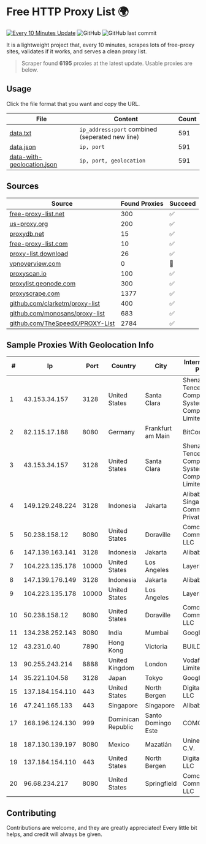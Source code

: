 
# Free HTTP Proxy List 🌍

[![Every 10 Minutes Update](https://github.com/mertguvencli/http-proxy-list/actions/workflows/main.yml/badge.svg?branch=main)](https://github.com/mertguvencli/http-proxy-list/actions/workflows/main.yml)
![GitHub](https://img.shields.io/github/license/mertguvencli/http-proxy-list)
![GitHub last commit](https://img.shields.io/github/last-commit/mertguvencli/http-proxy-list)

It is a lightweight project that, every 10 minutes, scrapes lots of free-proxy sites, validates if it works, and serves a clean proxy list.


> Scraper found **6195** proxies at the latest update. Usable proxies are below.

## Usage

Click the file format that you want and copy the URL.


|File|Content|Count|
|----|-------|-----|
|[data.txt](https://raw.githubusercontent.com/mertguvencli/http-proxy-list/main/proxy-list/data.txt)|`ip_address:port` combined (seperated new line)|591|
|[data.json](https://raw.githubusercontent.com/mertguvencli/http-proxy-list/main/proxy-list/data.json)|`ip, port`|591|
|[data-with-geolocation.json](https://raw.githubusercontent.com/mertguvencli/http-proxy-list/main/proxy-list/data-with-geolocation.json)|`ip, port, geolocation`|591|

## Sources

|Source|Found Proxies|Succeed|
|------|-------------|-------|
|[free-proxy-list.net](https://free-proxy-list.net)|300|✅|
|[us-proxy.org](https://www.us-proxy.org)|200|✅|
|[proxydb.net](http://proxydb.net)|15|✅|
|[free-proxy-list.com](https://free-proxy-list.com/?page=&port=&type%5B%5D=http&type%5B%5D=https&up_time=0&search=Search)|10|✅|
|[proxy-list.download](https://www.proxy-list.download/HTTP)|26|✅|
|[vpnoverview.com](https://vpnoverview.com/privacy/anonymous-browsing/free-proxy-servers)|0|🚫|
|[proxyscan.io](https://www.proxyscan.io)|100|✅|
|[proxylist.geonode.com](https://proxylist.geonode.com/api/proxy-list?limit=300&page=1&sort_by=lastChecked&sort_type=desc&protocols=http,https)|300|✅|
|[proxyscrape.com](https://api.proxyscrape.com/v2/?request=displayproxies&protocol=http&timeout=10000&country=all&ssl=all&anonymity=all)|1377|✅|
|[github.com/clarketm/proxy-list](https://raw.githubusercontent.com/clarketm/proxy-list/master/proxy-list-raw.txt)|400|✅|
|[github.com/monosans/proxy-list](https://raw.githubusercontent.com/monosans/proxy-list/main/proxies/http.txt)|683|✅|
|[github.com/TheSpeedX/PROXY-List](https://raw.githubusercontent.com/TheSpeedX/PROXY-List/master/http.txt)|2784|✅|


## Sample Proxies With Geolocation Info

|#|Ip|Port|Country|City|Internet Service Provider|
|-|--|----|-------|----|-------------------------|
|1|43.153.34.157|3128|United States|Santa Clara|Shenzhen Tencent Computer Systems Company Limited|
|2|82.115.17.188|8080|Germany|Frankfurt am Main|BitCommand LLC|
|3|43.153.34.157|3128|United States|Santa Clara|Shenzhen Tencent Computer Systems Company Limited|
|4|149.129.248.224|3128|Indonesia|Jakarta|Alibaba.com Singapore E-Commerce Private Limited|
|5|50.238.158.12|8080|United States|Doraville|Comcast Cable Communications, LLC|
|6|147.139.163.141|3128|Indonesia|Jakarta|Alibaba.com LLC|
|7|104.223.135.178|10000|United States|Los Angeles|LayerHost|
|8|147.139.176.149|3128|Indonesia|Jakarta|Alibaba.com LLC|
|9|104.223.135.178|10000|United States|Los Angeles|LayerHost|
|10|50.238.158.12|8080|United States|Doraville|Comcast Cable Communications, LLC|
|11|134.238.252.143|8080|India|Mumbai|Google LLC|
|12|43.231.0.40|7890|Hong Kong|Victoria|BUILDCLOUD|
|13|90.255.243.214|8888|United Kingdom|London|Vodafone Limited|
|14|35.221.104.58|3128|Japan|Tokyo|Google LLC|
|15|137.184.154.110|443|United States|North Bergen|DigitalOcean, LLC|
|16|47.241.165.133|443|Singapore|Singapore|Alibaba.com LLC|
|17|168.196.124.130|999|Dominican Republic|Santo Domingo Este|COMCAST-SRL|
|18|187.130.139.197|8080|Mexico|Mazatlán|Uninet S.A. de C.V.|
|19|137.184.154.110|443|United States|North Bergen|DigitalOcean, LLC|
|20|96.68.234.217|8080|United States|Springfield|Comcast Cable Communications, LLC|



## Contributing

Contributions are welcome, and they are greatly appreciated! Every
little bit helps, and credit will always be given.

